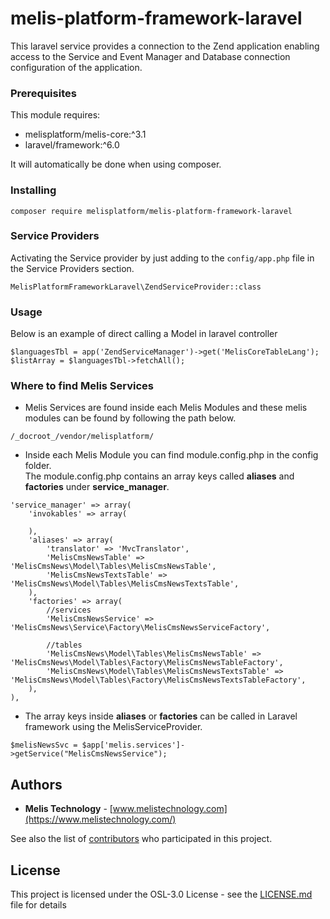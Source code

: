 # melis-platform-framework-laravel

This laravel service provides a connection to the Zend application enabling 
access to the Service and Event Manager and Database connection configuration of the 
application.

### Prerequisites
This module requires:
* melisplatform/melis-core:^3.1
* laravel/framework:^6.0

It will automatically be done when using composer.

### Installing
```
composer require melisplatform/melis-platform-framework-laravel
```

### Service Providers
Activating the Service provider by just adding to the ``config/app.php`` file in the 
Service Providers section.
```
MelisPlatformFrameworkLaravel\ZendServiceProvider::class
```

### Usage
Below is an example of direct calling a Model in laravel controller

```
$languagesTbl = app('ZendServiceManager')->get('MelisCoreTableLang');
$listArray = $languagesTbl->fetchAll();
```

### Where to find Melis Services
- Melis Services are found inside each Melis Modules and these melis modules can be found by following the path below.
```
/_docroot_/vendor/melisplatform/
```
- Inside each Melis Module you can find module.config.php in the config folder. <br />
The module.config.php contains an array keys called **aliases** and **factories** under **service_manager**.

```
'service_manager' => array(
    'invokables' => array(
        
    ),
    'aliases' => array(
        'translator' => 'MvcTranslator',
        'MelisCmsNewsTable' => 'MelisCmsNews\Model\Tables\MelisCmsNewsTable',
        'MelisCmsNewsTextsTable' => 'MelisCmsNews\Model\Tables\MelisCmsNewsTextsTable',
    ),
    'factories' => array(
        //services
        'MelisCmsNewsService' => 'MelisCmsNews\Service\Factory\MelisCmsNewsServiceFactory',
        
        //tables
        'MelisCmsNews\Model\Tables\MelisCmsNewsTable' => 'MelisCmsNews\Model\Tables\Factory\MelisCmsNewsTableFactory',
        'MelisCmsNews\Model\Tables\MelisCmsNewsTextsTable' => 'MelisCmsNews\Model\Tables\Factory\MelisCmsNewsTextsTableFactory',
    ),
),
```
- The array keys inside **aliases** or **factories** can be called in Laravel framework using the MelisServiceProvider.
```
$melisNewsSvc = $app['melis.services']->getService("MelisCmsNewsService");
```

## Authors
* **Melis Technology** - [www.melistechnology.com](https://www.melistechnology.com/)

See also the list of [contributors](https://github.com/melisplatform/melis-core/contributors) who participated in this project.


## License
This project is licensed under the OSL-3.0 License - see the [LICENSE.md](LICENSE.md) file for details
